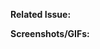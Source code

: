 <!-- 
Thanks for your contribution!

Please fill out the following template with details about your pull request: 
-->


**Related Issue:**
<!-- 
Please provide the related issue #. Note that in most cases, you should only be opening a pull request that implements a solution discussed in an issue. See our contribution guidelines for more info

**Summary:**
<!-- 
Please describe the change, and any high-level information about why the implementation is the way it is.
-->

**Screenshots/GIFs:**
<!-- 
For changes that affect the UI, please include a screenshot of the change. If the change is related to part of a flow, please include a GIF screen recording.

Free software to create screen-recording GIFs:
- Giphy Capture (MacOS only): https://giphy.com/apps/giphycapture
- Licecap (MacOS / Win): https://www.cockos.com/licecap/
- Peek (Linux): https://github.com/phw/peek
-->
